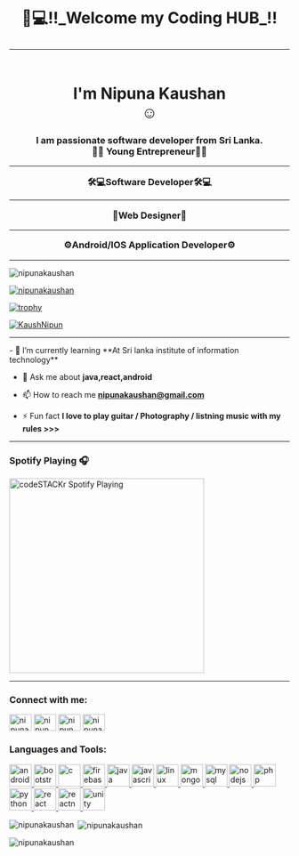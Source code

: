<h1 align="center">🔗💻!!_Welcome my Coding HUB_!!<hr><br>I'm Nipuna Kaushan<br>☺<br></h1>
<h3 align="center">I am passionate software developer from Sri Lanka.<br>🕵️‍♂️ Young Entrepreneur🕵️‍♂️ <HR>🛠💻Software Developer🛠💻 <hr>🎨Web Designer🎨 <hr>⚙Android/IOS Application Developer⚙</h3><hr>

<p align="left"> <img src="https://komarev.com/ghpvc/?username=nipunakaushan&label=Profile%20views&color=0e75b6&style=flat" alt="nipunakaushan" /> </p>

<p align="left"> <a href="https://github.com/nipunakaushan/MAD_Evaluation"><img src="https://github-profile-trophy.vercel.app/?username=nipunakaushan" alt="nipunakaushan" /></a> </p>

[![trophy](https://github-profile-trophy.vercel.app/?username=ryo-ma)](https://github.com/nipunakaushan/MAD_Evaluation)



<p align="left"> <a href="https://twitter.com/KaushNipun" target="blank"><img src="https://img.shields.io/twitter/follow/nipunakaushan?logo=twitter&style=for-the-badge" alt="KaushNipun" /></a> </p>
<hr>
- 🌱 I’m currently learning **At Sri lanka institute of information technology**

- 💬 Ask me about **java,react,android**

- 📫 How to reach me **nipunakaushan@gmail.com**

- ⚡ Fun fact **I love to play guitar / Photography / listning music with my rules >>>**
<hr>

### Spotify Playing 🎧
[<img src="https://now-playing-codestackr.vercel.app/api/spotify-playing" alt="codeSTACKr Spotify Playing" width="350" />](https://open.spotify.com/user/swyqyimdc12jajde4vpwd2x1b)

<hr>

<h3 align="left">Connect with me:</h3>
<p align="left">
<a href="https://twitter.com/KaushNipun" target="blank"><img align="center" src="https://cdn.jsdelivr.net/npm/simple-icons@3.0.1/icons/twitter.svg" alt="nipunakaushan" height="30" width="40" /></a>
<a href="https://www.linkedin.com/in/nipun-kaush-01b1441bb/" target="blank"><img align="center" src="https://cdn.jsdelivr.net/npm/simple-icons@3.0.1/icons/linkedin.svg" alt="nipun kaush" height="30" width="40" /></a>
<a href="https://www.facebook.com/nipuna.kaushan/" target="blank"><img align="center" src="https://cdn.jsdelivr.net/npm/simple-icons@3.0.1/icons/facebook.svg" alt="nipun kaush" height="30" width="40" /></a>
<a href="https://www.instagram.com/nipun_kaush_/" target="blank"><img align="center" src="https://cdn.jsdelivr.net/npm/simple-icons@3.0.1/icons/instagram.svg" alt="nipuna_kaush" height="30" width="40" /></a>
</p>

<h3 align="left">Languages and Tools:</h3>
<p align="left"> <a href="https://developer.android.com" target="_blank"> <img src="https://devicons.github.io/devicon/devicon.git/icons/android/android-original-wordmark.svg" alt="android" width="40" height="40"/> </a> <a href="https://getbootstrap.com" target="_blank"> <img src="https://devicons.github.io/devicon/devicon.git/icons/bootstrap/bootstrap-plain.svg" alt="bootstrap" width="40" height="40"/> </a> <a href="https://www.cprogramming.com/" target="_blank"> <img src="https://devicons.github.io/devicon/devicon.git/icons/c/c-original.svg" alt="c" width="40" height="40"/> </a> <a href="https://firebase.google.com/" target="_blank"> <img src="https://www.vectorlogo.zone/logos/firebase/firebase-icon.svg" alt="firebase" width="40" height="40"/> </a> <a href="https://www.java.com" target="_blank"> <img src="https://devicons.github.io/devicon/devicon.git/icons/java/java-original-wordmark.svg" alt="java" width="40" height="40"/> </a> <a href="https://developer.mozilla.org/en-US/docs/Web/JavaScript" target="_blank"> <img src="https://devicons.github.io/devicon/devicon.git/icons/javascript/javascript-original.svg" alt="javascript" width="40" height="40"/> </a> <a href="https://www.linux.org/" target="_blank"> <img src="https://devicons.github.io/devicon/devicon.git/icons/linux/linux-original.svg" alt="linux" width="40" height="40"/> </a> <a href="https://www.mongodb.com/" target="_blank"> <img src="https://devicons.github.io/devicon/devicon.git/icons/mongodb/mongodb-original-wordmark.svg" alt="mongodb" width="40" height="40"/> </a> <a href="https://www.mysql.com/" target="_blank"> <img src="https://devicons.github.io/devicon/devicon.git/icons/mysql/mysql-original-wordmark.svg" alt="mysql" width="40" height="40"/> </a> <a href="https://nodejs.org" target="_blank"> <img src="https://devicons.github.io/devicon/devicon.git/icons/nodejs/nodejs-original-wordmark.svg" alt="nodejs" width="40" height="40"/> </a> <a href="https://www.php.net" target="_blank"> <img src="https://devicons.github.io/devicon/devicon.git/icons/php/php-original.svg" alt="php" width="40" height="40"/> </a> <a href="https://www.python.org" target="_blank"> <img src="https://devicons.github.io/devicon/devicon.git/icons/python/python-original.svg" alt="python" width="40" height="40"/> </a> <a href="https://reactjs.org/" target="_blank"> <img src="https://devicons.github.io/devicon/devicon.git/icons/react/react-original-wordmark.svg" alt="react" width="40" height="40"/> </a> <a href="https://reactnative.dev/" target="_blank"> <img src="https://reactnative.dev/img/header_logo.svg" alt="reactnative" width="40" height="40"/> </a> <a href="https://unity.com/" target="_blank"> <img src="https://www.vectorlogo.zone/logos/unity3d/unity3d-icon.svg" alt="unity" width="40" height="40"/> </a> </p>

<p><img align="left" src="https://github-readme-stats.vercel.app/api/top-langs?username=nipunakaushan&show_icons=true&locale=en&layout=compact" alt="nipunakaushan" /></p>

<p>&nbsp;<img align="center" src="https://github-readme-stats.vercel.app/api?username=nipunakaushan&show_icons=true&locale=en" alt="nipunakaushan" /></p>

<p><img align="center" src="https://github-readme-streak-stats.herokuapp.com/?user=nipunakaushan&" alt="nipunakaushan" /></p>
